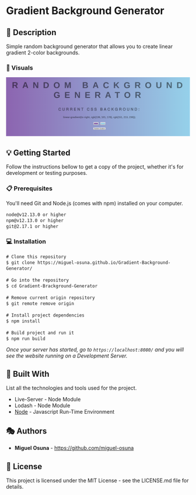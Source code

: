 # Gradient Background Generator

## :book: Description 
Simple random background generator that allows you to create linear gradient 2-color backgrounds. 

### :high_brightness: Visuals
![](img/gradient_background.png)

## :bulb: Getting Started 
Follow the instructions bellow to get a copy of the project, whether it's for development or testing purposes. 

### :clipboard: Prerequisites
You'll need Git and Node.js (comes with npm) installed on your computer.
```
node@v12.13.0 or higher
npm@v12.13.0 or higher
git@2.17.1 or higher

```

### :computer: Installation
```
# Clone this repository
$ git clone https://miguel-osuna.github.io/Gradient-Background-Generator/

# Go into the repository
$ cd Gradient-Brackground-Generator

# Remove current origin repository
$ git remote remove origin

# Install project dependencies
$ npm install 

# Build project and run it
$ npm run build
```

*Once your server has started, go to ```https://localhost:8080/``` and you will see the website running on a Development Server.*

##  :wrench: Built With 
List all the technologies and tools used for the project.

-   Live-Server - Node Module
-   Lodash - Node Module
-   [Node](https://nodejs.org/es/) - Javascript Run-Time Environment

## :performing_arts: Authors 
- **Miguel Osuna** - https://github.com/miguel-osuna

## :ledger: License 
This project is licensed under the MIT License - see the LICENSE.md file for details.  






